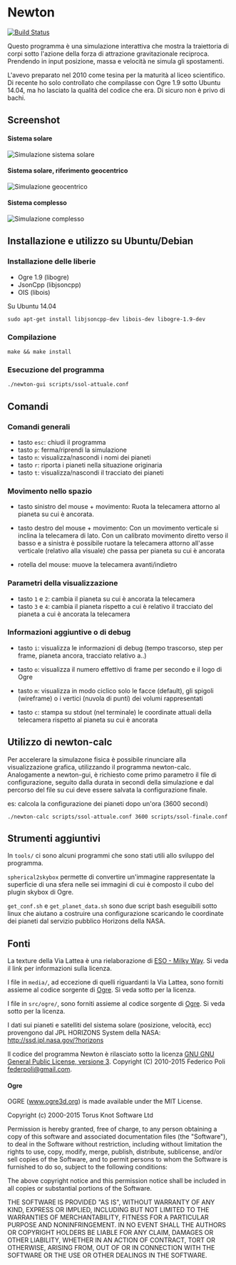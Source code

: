 Newton
======

[![Build Status](https://travis-ci.org/fpoli/newton.svg?branch=master)](https://travis-ci.org/fpoli/newton)

Questo programma è una simulazione interattiva che mostra la traiettoria di corpi sotto l'azione della forza di attrazione gravitazionale reciproca. Prendendo in input posizione, massa e velocità ne simula gli spostamenti.

L'avevo preparato nel 2010 come tesina per la maturità al liceo scientifico. Di recente ho solo controllato che compilasse con Ogre 1.9 sotto Ubuntu 14.04, ma ho lasciato la qualità del codice che era. Di sicuro non è privo di bachi.

Screenshot
----------

#### Sistema solare
![Simulazione sistema solare](doc/screenshot_ssol.jpg)

#### Sistema solare, riferimento geocentrico
![Simulazione geocentrico](doc/screenshot_geocentrico.jpg)

#### Sistema complesso
![Simulazione complesso](doc/screenshot_complesso.jpg)

Installazione e utilizzo su Ubuntu/Debian
-----------------------------------------

### Installazione delle liberie

- Ogre 1.9 (libogre)
- JsonCpp (libjsoncpp)
- OIS (libois)

Su Ubuntu 14.04

	sudo apt-get install libjsoncpp-dev libois-dev libogre-1.9-dev


### Compilazione

	make && make install

### Esecuzione del programma

	./newton-gui scripts/ssol-attuale.conf

Comandi
-------

### Comandi generali

- tasto `esc`: chiudi il programma
- tasto `p`: ferma/riprendi la simulazione
- tasto `n`: visualizza/nascondi i nomi dei pianeti
- tasto `r`: riporta i pianeti nella situazione originaria
- tasto `t`: visualizza/nascondi il tracciato dei pianeti

### Movimento nello spazio

- tasto sinistro del mouse + movimento:
Ruota la telecamera attorno al pianeta su cui è ancorata.

- tasto destro del mouse + movimento:
Con un movimento verticale si inclina la telecamera di lato.
Con un calibrato movimento diretto verso il basso e a sinistra è possibile
ruotare la telecamera attorno all'asse verticale (relativo alla visuale) che
passa per pianeta su cui è ancorata

- rotella del mouse: muove la telecamera avanti/indietro

### Parametri della visualizzazione

- tasto `1` e `2`: cambia il pianeta su cui è ancorata la telecamera
- tasto `3` e `4`: cambia il pianeta rispetto a cui è relativo il tracciato del
pianeta a cui è ancorata la telecamera

### Informazioni aggiuntive o di debug

- tasto `i`: visualizza le informazioni di debug (tempo trascorso, step per frame, pianeta ancora, tracciato relativo a..)

- tasto `o`: visualizza il numero effettivo di frame per secondo e il logo di Ogre

- tasto `m`: visualizza in modo ciclico solo le facce (default), gli spigoli
(wireframe) o i vertici (nuvola di punti) dei volumi rappresentati

- tasto `c`: stampa su stdout (nel terminale) le coordinate attuali della telecamera
rispetto al pianeta su cui è ancorata

Utilizzo di newton-calc
-----------------------

Per accelerare la simulazone fisica è possibile rinunciare alla visualizzazione grafica, utilizzando il programma newton-calc.
Analogamente a newton-gui, è richiesto come primo parametro il file di configurazione, seguito dalla durata in secondi della simulazione e dal percorso
del file su cui deve essere salvata la configurazione finale.

es: calcola la configurazione dei pianeti dopo un'ora (3600 secondi)

	./newton-calc scripts/ssol-attuale.conf 3600 scripts/ssol-finale.conf

Strumenti aggiuntivi
--------------------

In `tools/` ci sono alcuni programmi che sono stati utili allo sviluppo del programma.

`spherical2skybox` permette di convertire un'immagine rappresentate la superficie
di una sfera nelle sei immagini di cui è composto il cubo del plugin skybox di Ogre.

`get_conf.sh` e `get_planet_data.sh` sono due script bash eseguibili sotto linux che aiutano a costruire una configurazione scaricando le coordinate dei pianeti dal servizio pubblico Horizons della NASA.

Fonti
-----

La texture della Via Lattea è una rielaborazione di [ESO - Milky Way](https://commons.wikimedia.org/wiki/File:ESO_-_Milky_Way.jpg). Si veda il link per informazioni sulla licenza.

I file in `media/`, ad eccezione di quelli riguardanti la Via Lattea, sono forniti assieme al codice sorgente di [Ogre](www.ogre3d.org). Si veda sotto per la licenza.

I file in `src/ogre/`, sono forniti assieme al codice sorgente di [Ogre](www.ogre3d.org). Si veda sotto per la licenza.

I dati sui pianeti e satelliti del sistema solare (posizione, velocità, ecc) provengono dal JPL HORIZONS System della NASA: http://ssd.jpl.nasa.gov/?horizons

Il codice del programma Newton è rilasciato sotto la licenza [GNU GNU General Public License, versione 3](./LICENSE). Copyright (C) 2010-2015 Federico Poli <federpoli@gmail.com>.

#### Ogre

OGRE (www.ogre3d.org) is made available under the MIT License.

Copyright (c) 2000-2015 Torus Knot Software Ltd

Permission is hereby granted, free of charge, to any person obtaining a copy
of this software and associated documentation files (the "Software"), to deal
in the Software without restriction, including without limitation the rights
to use, copy, modify, merge, publish, distribute, sublicense, and/or sell
copies of the Software, and to permit persons to whom the Software is
furnished to do so, subject to the following conditions:

The above copyright notice and this permission notice shall be included in
all copies or substantial portions of the Software.

THE SOFTWARE IS PROVIDED "AS IS", WITHOUT WARRANTY OF ANY KIND, EXPRESS OR
IMPLIED, INCLUDING BUT NOT LIMITED TO THE WARRANTIES OF MERCHANTABILITY,
FITNESS FOR A PARTICULAR PURPOSE AND NONINFRINGEMENT. IN NO EVENT SHALL THE
AUTHORS OR COPYRIGHT HOLDERS BE LIABLE FOR ANY CLAIM, DAMAGES OR OTHER
LIABILITY, WHETHER IN AN ACTION OF CONTRACT, TORT OR OTHERWISE, ARISING FROM,
OUT OF OR IN CONNECTION WITH THE SOFTWARE OR THE USE OR OTHER DEALINGS IN
THE SOFTWARE.
